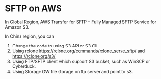 # SFTP on AWS

In Global Region, AWS Transfer for SFTP – Fully Managed SFTP Service for Amazon S3.

In China region, you can

1. Change the code to using S3 API or S3 Cli.
2. Using rclone https://rclone.org/commands/rclone_serve_sftp/ and https://rclone.org/s3/
3. Using FTP/SFTP client which support S3 bucket, such as WinSCP or Cyberduck. 
4. Using Storage GW file storage on ftp server and point to s3.

